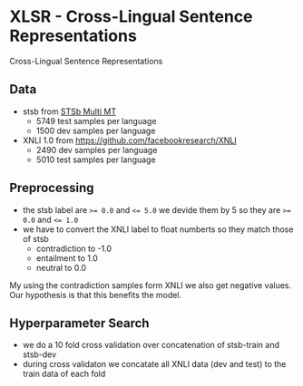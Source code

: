 # XLSR - Cross-Lingual Sentence Representations
Cross-Lingual Sentence Representations

## Data
- stsb from [STSb Multi MT](https://github.com/PhilipMay/stsb-multi-mt)
  - 5749 test samples per language
  - 1500 dev samples per language
- XNLI 1.0 from https://github.com/facebookresearch/XNLI
  - 2490 dev samples per language
  - 5010 test samples per language

## Preprocessing
- the stsb label are `>= 0.0` and `<= 5.0` we devide them by 5 so they are `>= 0.0` and `<= 1.0`
- we have to convert the XNLI label to float numberts so they match those of stsb
  - contradiction to -1.0
  - entailment to 1.0
  - neutral to 0.0

My using the contradiction samples form XNLI we also get negative values. Our hypothesis is that this benefits the model.

## Hyperparameter Search
- we do a 10 fold cross validation over concatenation of stsb-train and stsb-dev
- during cross validaton we concatate all XNLI data (dev and test) to the train data of each fold

